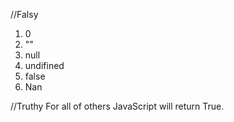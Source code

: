 //Falsy
  1. 0
  2. ""
  3. null
  4. undifined
  5. false
  6. Nan

//Truthy
  For all of others JavaScript will return True.